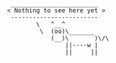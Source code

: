 <pre> 
               ________________________
              < Nothing to see here yet >
               ------------------------
                      \   ^__^
                       \  (oo)\_______
                          (__)\       )\/\
                              ||----w |
                              ||     ||

</pre>

